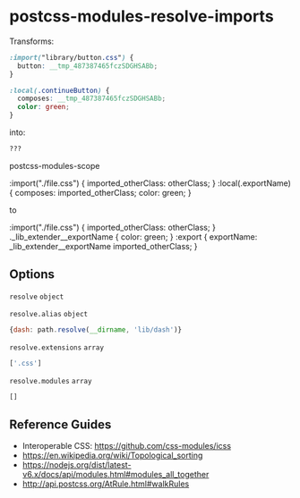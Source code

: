 postcss-modules-resolve-imports
===============================

Transforms:

```css
:import("library/button.css") {
  button: __tmp_487387465fczSDGHSABb;
}

:local(.continueButton) {
  composes: __tmp_487387465fczSDGHSABb;
  color: green;
}
```

into:

```css
???
```


postcss-modules-scope


:import("./file.css") {
  imported_otherClass: otherClass;
}
:local(.exportName) {
  composes: imported_otherClass;
  color: green;
}


to


:import("./file.css") {
  imported_otherClass: otherClass;
}
._lib_extender__exportName {
  color: green;
}
:export {
  exportName: _lib_extender__exportName imported_otherClass;
}



## Options

`resolve` `object`

`resolve.alias` `object`

```javascript
{dash: path.resolve(__dirname, 'lib/dash')}
```

`resolve.extensions` `array`

```javascript
['.css']
```

`resolve.modules` `array`

```javascript
[]
```


## Reference Guides

- Interoperable CSS: https://github.com/css-modules/icss
- https://en.wikipedia.org/wiki/Topological_sorting
- https://nodejs.org/dist/latest-v6.x/docs/api/modules.html#modules_all_together
- http://api.postcss.org/AtRule.html#walkRules
